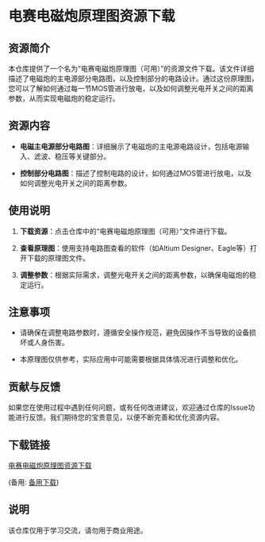 # 电赛电磁炮原理图资源下载

## 资源简介

本仓库提供了一个名为“电赛电磁炮原理图（可用）”的资源文件下载。该文件详细描述了电磁炮的主电源部分电路图，以及控制部分的电路设计。通过这份原理图，您可以了解如何通过每一节MOS管进行放电，以及如何调整光电开关之间的距离参数，从而实现电磁炮的稳定运行。

## 资源内容

- **电磁主电源部分电路图**：详细展示了电磁炮的主电源电路设计，包括电源输入、滤波、稳压等关键部分。
  
- **控制部分电路图**：描述了控制电路的设计，如何通过MOS管进行放电，以及如何调整光电开关之间的距离参数。

## 使用说明

1. **下载资源**：点击仓库中的“电赛电磁炮原理图（可用）”文件进行下载。
  
2. **查看原理图**：使用支持电路图查看的软件（如Altium Designer、Eagle等）打开下载的原理图文件。
  
3. **调整参数**：根据实际需求，调整光电开关之间的距离参数，以确保电磁炮的稳定运行。

## 注意事项

- 请确保在调整电路参数时，遵循安全操作规范，避免因操作不当导致的设备损坏或人身伤害。
  
- 本原理图仅供参考，实际应用中可能需要根据具体情况进行调整和优化。

## 贡献与反馈

如果您在使用过程中遇到任何问题，或有任何改进建议，欢迎通过仓库的Issue功能进行反馈。我们期待您的宝贵意见，以便不断完善和优化资源内容。

## 下载链接
[电赛电磁炮原理图资源下载](https://pan.quark.cn/s/115fbda98e7a) 

(备用: [备用下载](https://pan.baidu.com/s/1Hx0XWtyg2JyuugJ909eCEg?pwd=1234))

## 说明

该仓库仅用于学习交流，请勿用于商业用途。
